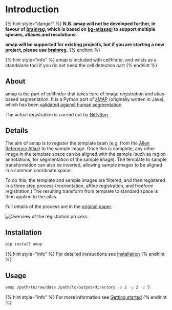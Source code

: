 # Introduction

{% hint style="danger" %}
**N.B. amap will not be developed further, in favour of** [**brainreg**](https://github.com/brainglobe/brainreg)**, which is based on** [**bg-atlasapi**](https://github.com/brainglobe/bg-atlasapi) **to support multiple species, atlases and resolutions.**

**amap will be supported for existing projects, but if you are starting a new project, please use** [**brainreg**](https://github.com/brainglobe/brainreg)**.**
{% endhint %}

{% hint style="info" %}
amap is included with cellfinder, and exists as a standalone tool if you do not need the cell detection part
{% endhint %}

## About

amap is the part of cellfinder that takes care of image registration and atlas-based segmentation. It is a Python port of [aMAP](https://github.com/SainsburyWellcomeCentre/aMAP/wiki) \(originally written in Java\), which has been [validated against human segmentation](https://www.nature.com/articles/ncomms11879).

The actual registration is carried out by [NiftyReg](http://cmictig.cs.ucl.ac.uk/wiki/index.php/NiftyReg).

## Details

The aim of amap is to register the template brain \(e.g. from the [Allen Reference Atlas](https://mouse.brain-map.org/static/atlas)\) to the sample image. Once this is complete, any other image in the template space can be aligned with the sample \(such as region annotations, for segmentation of the sample image\). The template to sample transformation can also be inverted, allowing sample images to be aligned in a common coordinate space.

To do this, the template and sample images are filtered, and then registered in a three step process \(reorientation, affine registration, and freeform registration.\) The resulting transform from template to standard space is then applied to the atlas.

Full details of the process are in the [original paper](https://www.nature.com/articles/ncomms11879).  

![Overview of the registration process](https://raw.githubusercontent.com/SainsburyWellcomeCentre/amap-python/master/resources/reg_process.png)

## Installation

```bash
pip install amap
```

{% hint style="info" %}
For detailed instructions see [Installation](installation.md)
{% endhint %}

## Usage

```bash
amap /path/to/raw/data /path/to/output/directory -x 2 -y 2 -z 5
```

{% hint style="info" %}
For more information see [Getting started](getting-started/)
{% endhint %}

### 




